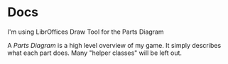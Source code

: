 # Docs

I'm using LibrOffices Draw Tool for the Parts Diagram

A *Parts Diagram* is a high level overview of my game. It simply describes what each part does. Many "helper classes" will be left out.

